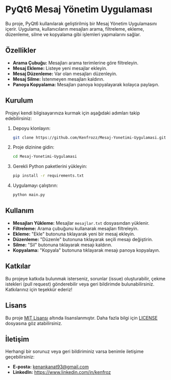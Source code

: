 # PyQt6 Mesaj Yönetim Uygulaması

Bu proje, PyQt6 kullanılarak geliştirilmiş bir Mesaj Yönetim Uygulamasını içerir. Uygulama, kullanıcıların mesajları arama, filtreleme, ekleme, düzenleme, silme ve kopyalama gibi işlemleri yapmalarını sağlar.

## Özellikler

- **Arama Çubuğu:** Mesajları arama terimlerine göre filtreleyin.
- **Mesaj Ekleme:** Listeye yeni mesajlar ekleyin.
- **Mesaj Düzenleme:** Var olan mesajları düzenleyin.
- **Mesaj Silme:** İstenmeyen mesajları kaldırın.
- **Panoya Kopyalama:** Mesajları panoya kopyalayarak kolayca paylaşın.

## Kurulum

Projeyi kendi bilgisayarınıza kurmak için aşağıdaki adımları takip edebilirsiniz:

1. Depoyu klonlayın:
    ```bash
    git clone https://github.com/Kenfrozz/Mesaj-Yonetimi-Uygulamasi.git
    ```
2. Proje dizinine gidin:
    ```bash
    cd Mesaj-Yonetimi-Uygulamasi
    ```
3. Gerekli Python paketlerini yükleyin:
    ```bash
    pip install -r requirements.txt
    ```
4. Uygulamayı çalıştırın:
    ```bash
    python main.py
    ```

## Kullanım

- **Mesajları Yükleme:** Mesajlar `mesajlar.txt` dosyasından yüklenir.
- **Filtreleme:** Arama çubuğunu kullanarak mesajları filtreleyin.
- **Ekleme:** "Ekle" butonuna tıklayarak yeni bir mesaj ekleyin.
- **Düzenleme:** "Düzenle" butonuna tıklayarak seçili mesajı değiştirin.
- **Silme:** "Sil" butonuna tıklayarak mesajı kaldırın.
- **Kopyalama:** "Kopyala" butonuna tıklayarak mesajı panoya kopyalayın.

## Katkılar

Bu projeye katkıda bulunmak isterseniz, sorunlar (issue) oluşturabilir, çekme istekleri (pull request) gönderebilir veya geri bildirimde bulunabilirsiniz. Katkılarınız için teşekkür ederiz!

## Lisans

Bu proje [MIT Lisansı](LICENSE) altında lisanslanmıştır. Daha fazla bilgi için [LICENSE](LICENSE) dosyasına göz atabilirsiniz.

## İletişim

Herhangi bir sorunuz veya geri bildiriminiz varsa benimle iletişime geçebilirsiniz:
- **E-posta:** kenankanat93@gmail.com
- **LinkedIn:** https://www.linkedin.com/in/kenfroz
